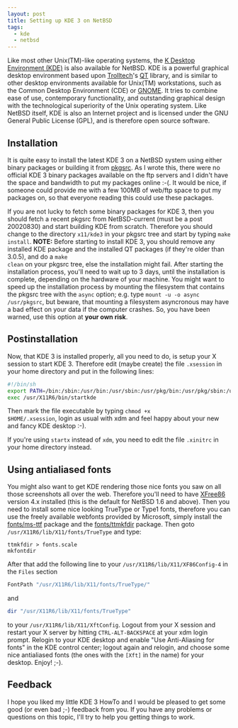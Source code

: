 ```yaml
---
layout: post
title: Setting up KDE 3 on NetBSD
tags:
  - kde
  - netbsd
---
```


Like most other Unix(TM)-like operating systems, the <a href="http://www.kde.org/">K Desktop
Environment (KDE)</a> is also available for NetBSD. KDE is a powerful graphical desktop
environment based upon <a href="http://trolltech.com/">Trolltech</a>'s <a
href="http://www.trolltech.com/products/qt/index.html">QT</a> library, and is similar to other
desktop environments available for Unix(TM) workstations, such as the Common Desktop Environment
(CDE) or <a href="http://www.gnome.org/">GNOME</a>. It tries to combine ease of use, contemporary
functionality, and outstanding graphical design with the technological superiority of the Unix
operating system. Like NetBSD itself, KDE is also an Internet project and is licensed under the
GNU General Public License (GPL), and is therefore open source software.


## Installation

It is quite easy to install the latest KDE 3 on a NetBSD system using either binary packages or
building it from <a href="http://www.pkgsrc.org/">pkgsrc</a>.  As I wrote this, there were no
official KDE 3 binary packages available on the ftp servers and I didn't have the space and
bandwidth to put my packages online :-(. It would be nice, if someone could provide me with a
few 100MB of web/ftp space to put my packages on, so that everyone reading this could use these
packages.

If you are not lucky to fetch some binary packages for KDE 3, then you should fetch a recent
pkgsrc from NetBSD-current (must be a post 20020830) and start building KDE from scratch.
Therefore you should change to the directory <code>x11/kde3</code> in your pkgsrc tree and
start by typing <code>make install</code>. <b>NOTE:</b> Before starting to install KDE 3, you
should remove any installed KDE package and the installed QT packages (if they're older
than 3.0.5), and do a <code>make clean</code> on your pkgsrc tree, else the installation might
fail. After starting the installation process, you'll need to wait up to 3 days, until the
installation is complete, depending on the hardware of your machine. You might want to speed
up the installation process by mounting the filesystem that contains the pkgsrc tree with the
<code>async</code> option; e.g. type <code>mount -u -o async /usr/pkgsrc</code>, but beware,
that mounting a filesystem asyncronous may have a bad effect on your data if the computer
crashes. So, you have been warned, use this option at <b>your own risk</b>.


## Postinstallation

Now, that KDE 3 is installed properly, all you need to do, is setup your X session to start
KDE 3. Therefore edit (maybe create) the file <code>.xsession</code> in your home directory
and put in the following lines:

```bash
#!/bin/sh
export PATH=/bin:/sbin:/usr/bin:/usr/sbin:/usr/pkg/bin:/usr/pkg/sbin:/usr/local/bin:/usr/local/sbin:/usr/X11R6/bin
exec /usr/X11R6/bin/startkde
```

Then mark the file executable by typing <code>chmod +x $HOME/.xsession</code>, login as usual
with xdm and feel happy about your new and fancy KDE desktop :-).

If you're using <code>startx</code> instead of <code>xdm</code>, you need to edit the file
<code>.xinitrc</code> in your home directory instead.


## Using antialiased fonts

You might also want to get KDE rendering those nice fonts you saw on all those screenshots all
over the web. Therefore you'll need to have <a href="http://www.xfree86.org/">XFree86</a> version
4.x installed (this is the default for NetBSD 1.6 and above). Then you need to install some nice
looking TrueType or Type1 fonts, therefore you can use the freely available webfonts provided by
Microsoft, simply install the <a
href="ftp://ftp.netbsd.org/pub/NetBSD-current/pkgsrc/fonts/ms-ttf/README.html">fonts/ms-ttf</a>
package and the <a
href="ftp://ftp.netbsd.org/pub/NetBSD-current/pkgsrc/fonts/ttmkfdir/README.html">fonts/ttmkfdir</a> package.
Then goto <code>/usr/X11R6/lib/X11/fonts/TrueType</code> and type:

```
ttmkfdir > fonts.scale
mkfontdir
```

After that add the following line to your <code>/usr/X11R6/lib/X11/XF86Config-4</code>
in the <code>Files</code> section

```bash
FontPath "/usr/X11R6/lib/X11/fonts/TrueType/"
```

and

```bash
dir "/usr/X11R6/lib/X11/fonts/TrueType"
```

to your <code>/usr/X11R6/lib/X11/XftConfig</code>. Logout from your X session and restart your
X server by hitting <code>CTRL-ALT-BACKSPACE</code> at your xdm login prompt. Relogin to your
KDE desktop and enable "Use Anti-Aliasing for fonts" in the KDE control center; logout again and
relogin, and choose some nice antialiased fonts (the ones with the <code>[Xft]</code> in the
name) for your desktop. Enjoy! ;-).


## Feedback

I hope you liked my little KDE 3 HowTo and I would be pleased to
get some good (or even bad ;-) feedback from you. If you
have any problems or questions on this topic, I'll try to help you
getting things to work.

